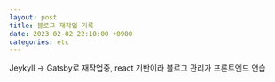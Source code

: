 ```yaml
---
layout: post
title: 블로그 재작업 기록
date: 2023-02-02 22:10:00 +0900
categories: etc
---
```

Jeykyll → Gatsby로 재작업중, react 기반이라 블로그 관리가 프론트엔드 연습